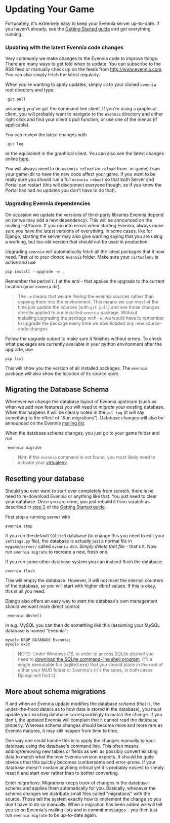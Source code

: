 # Updating Your Game


Fortunately, it's extremely easy to keep your Evennia server up-to-date. If you haven't already, see
the [Getting Started guide](./Getting-Started) and get everything running.

### Updating with the latest Evennia code changes

Very commonly we make changes to the Evennia code to improve things. There are many ways to get told
when to update: You can subscribe to the RSS feed or manually check up on the feeds from
http://www.evennia.com. You can also simply fetch the latest regularly.

When you're wanting to apply updates, simply `cd` to your cloned `evennia` root directory and type:

     git pull

assuming you've got the command line client. If you're using a graphical client, you will probably
want to navigate to the `evennia` directory and either right click and find your client's pull
function, or use one of the menus (if applicable).

You can review the latest changes with

     git log

or the equivalent in the graphical client. You can also see the latest changes online
[here](https://github.com/evennia/evennia/blob/master/CHANGELOG.md).

You will always need to do `evennia reload` (or `reload` from -in-game) from your game-dir to have
the new code affect your game. If you want to be really sure you should run a full `evennia reboot`
so that both Server and Portal can restart (this will disconnect everyone though, so if you know the
Portal has had no updates you don't have to do that).

### Upgrading Evennia dependencies

On occasion we update the versions of third-party libraries Evennia depend on (or we may add a new
dependency). This will be announced on the mailing list/forum. If you run into errors when starting
Evennia, always make sure you have the latest versions of everything. In some cases, like for
Django, starting the server may also give warning saying that you are using a working, but too-old
version that should not be used in production.

Upgrading `evennia` will automatically fetch all the latest packages that it now need. First `cd` to
your cloned `evennia` folder. Make sure your `virtualenv` is active and use
    
    pip install --upgrade -e .

Remember the period (`.`) at the end - that applies the upgrade to the current location (your
`evennia` dir).

> The `-e` means that we are _linking_ the evennia sources rather than copying them into the
environment. This means we can most of the time just update the sources (with `git pull`) and see
those changes directly applied to our installed `evennia` package. Without installing/upgrading the
package with `-e`, we would have to remember to upgrade the package every time we downloaded any new
source-code changes.

Follow the upgrade output to make sure it finishes without errors. To check what packages are
currently available in your python environment after the upgrade, use

    pip list

This will show you the version of all installed packages. The `evennia` package will also show the
location of its source code.

## Migrating the Database Schema

Whenever we change the database layout of Evennia upstream (such as when we add new features) you
will need to *migrate* your existing database. When this happens it will be clearly noted in the
`git log` (it will say something to the effect of "Run migrations"). Database changes will also be
announced on the Evennia [mailing list](https://groups.google.com/forum/#!forum/evennia).

When the database schema changes, you just go to your game folder and run

     evennia migrate

> Hint: If the `evennia` command is not found, you most likely need to activate your
[virtualenv](./Glossary#virtualenv).

## Resetting your database

Should you ever want to start over completely from scratch, there is no need to re-download Evennia
or anything like that. You just need to clear your database. Once you are done, you just rebuild it
from scratch as described in [step 2](./Getting-Started#step-2-setting-up-your-game) of the [Getting
Started guide](Getting-Started).

First stop a running server with

    evennia stop

If you run the default `SQlite3` database (to change this you need to edit your `settings.py` file),
the database is actually just a normal file in `mygame/server/` called `evennia.db3`. *Simply delete
that file* - that's it. Now run `evennia migrate` to recreate a new, fresh one.

If you run some other database system you can instead flush the database:

    evennia flush

This will empty the database. However, it will not reset the internal counters of the database, so
you will start with higher dbref values. If this is okay, this is all you need.

Django also offers an easy way to start the database's own management should we want more direct
control:

     evennia dbshell

In e.g. MySQL you can then do something like this (assuming your MySQL database is named "Evennia":

    mysql> DROP DATABASE Evennia;
    mysql> exit

> NOTE: Under Windows OS, in order to access SQLite dbshell you need to [download the SQLite
command-line shell program](https://www.sqlite.org/download.html). It's a single executable file
(sqlite3.exe) that you should place in the root of either your MUD folder or Evennia's (it's the
same, in both cases Django will find it).

## More about schema migrations

If and when an Evennia update modifies the database *schema* (that is, the under-the-hood details as
to how data is stored in the database), you must update your existing database correspondingly to
match the change. If you don't, the updated Evennia will complain that it cannot read the database
properly. Whereas schema changes should become more and more rare as Evennia matures, it may still
happen from time to time.

One way one could handle this is to apply the changes manually to your database using the database's
command line. This often means adding/removing new tables or fields as well as possibly convert
existing data to match what the new Evennia version expects. It should be quite obvious that this
quickly becomes cumbersome and error-prone.  If your database doesn't contain anything critical yet
it's probably easiest to simply reset it and start over rather than to bother converting.

Enter *migrations*. Migrations keeps track of changes in the database schema and applies them
automatically for you. Basically, whenever the schema changes we distribute small files called
"migrations" with the source. Those tell the system exactly how to implement the change so you don't
have to do so manually. When a migration has been added we will tell you so on Evennia's mailing
lists and in commit messages -
you then just run `evennia migrate` to be up-to-date again.
